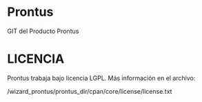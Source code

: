 Prontus
=======

GIT del Producto Prontus


LICENCIA
=======

Prontus trabaja bajo licencia LGPL.
Más información en el archivo:

/wizard_prontus/prontus_dir/cpan/core/license/license.txt
